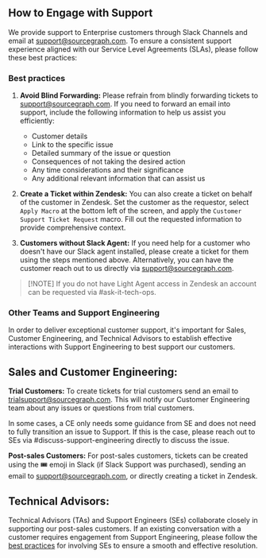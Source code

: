 ## How to Engage with Support

We provide support to Enterprise customers through Slack Channels and email at support@sourcegraph.com. To ensure a consistent support experience aligned with our Service Level Agreements (SLAs), please follow these best practices:

### Best practices

1. **Avoid Blind Forwarding:** Please refrain from blindly forwarding tickets to support@sourcegraph.com. If you need to forward an email into support, include the following information to help us assist you efficiently:

   - Customer details
   - Link to the specific issue
   - Detailed summary of the issue or question
   - Consequences of not taking the desired action
   - Any time considerations and their significance
   - Any additional relevant information that can assist us

2. **Create a Ticket within Zendesk:** You can also create a ticket on behalf of the customer in Zendesk. Set the customer as the requestor, select `Apply Macro` at the bottom left of the screen, and apply the `Customer Support Ticket Request` macro. Fill out the requested information to provide comprehensive context.

3. **Customers without Slack Agent:** If you need help for a customer who doesn't have our Slack agent installed, please create a ticket for them using the steps mentioned above. Alternatively, you can have the customer reach out to us directly via support@sourcegraph.com.

> [!NOTE] If you do not have Light Agent access in Zendesk an account can be requested via #ask-it-tech-ops.

### Other Teams and Support Engineering

In order to deliver exceptional customer support, it's important for Sales, Customer Engineering, and Technical Advisors to establish effective interactions with Support Engineering to best support our customers.

## Sales and Customer Engineering:

**Trial Customers:** To create tickets for trial customers send an email to trialsupport@sourcegraph.com. This will notify our Customer Engineering team about any issues or questions from trial customers.

In some cases, a CE only needs some guidance from SE and does not need to fully transition an issue to Support. If this is the case, please reach out to SEs via #discuss-support-engineering directly to discuss the issue.

**Post-sales Customers:** For post-sales customers, tickets can be created using the 🎟️ emoji in Slack (if Slack Support was purchased), sending an email to support@sourcegraph.com, or directly creating a ticket in Zendesk.

## Technical Advisors:

Technical Advisors (TAs) and Support Engineers (SEs) collaborate closely in supporting our post-sales customers. If an existing conversation with a customer requires engagement from Support Engineering, please follow the [best practices](###Best-practices) for involving SEs to ensure a smooth and effective resolution.
